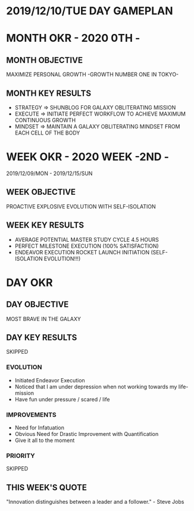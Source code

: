 # 2019/12/10/TUE DAY GAMEPLAN

# MONTH OKR - 2020 0TH -

## MONTH OBJECTIVE

MAXIMIZE PERSONAL GROWTH -GROWTH NUMBER ONE IN TOKYO-

## MONTH KEY RESULTS

- STRATEGY => SHUNBLOG FOR GALAXY OBLITERATING MISSION
- EXECUTE => INITIATE PERFECT WORKFLOW TO ACHIEVE MAXIMUM CONTINUOUS GROWTH
- MINDSET => MAINTAIN A GALAXY OBLITERATING MINDSET FROM EACH CELL OF THE BODY

# WEEK OKR - 2020 WEEK -2ND -

2019/12/09/MON - 2019/12/15/SUN

## WEEK OBJECTIVE

PROACTIVE EXPLOSIVE EVOLUTION WITH SELF-ISOLATION

## WEEK KEY RESULTS

- AVERAGE POTENTIAL MASTER STUDY CYCLE 4.5 HOURS
- PERFECT MILESTONE EXECUTION (100% SATISFACTION)
- ENDEAVOR EXECUTION ROCKET LAUNCH INITIATION (SELF-ISOLATION EVOLUTION!!!)

# DAY OKR

## DAY OBJECTIVE

MOST BRAVE IN THE GALAXY

## DAY KEY RESULTS

SKIPPED

### EVOLUTION

- Initiated Endeavor Execution
- Noticed that I am under depression when not working towards my life-mission
- Have fun under pressure / scared / life

### IMPROVEMENTS

- Need for Infatuation
- Obvious Need for Drastic Improvement with Quantification
- Give it all to the moment

### PRIORITY

SKIPPED

## THIS WEEK'S QUOTE

"Innovation distinguishes between a leader and a follower." - Steve Jobs
